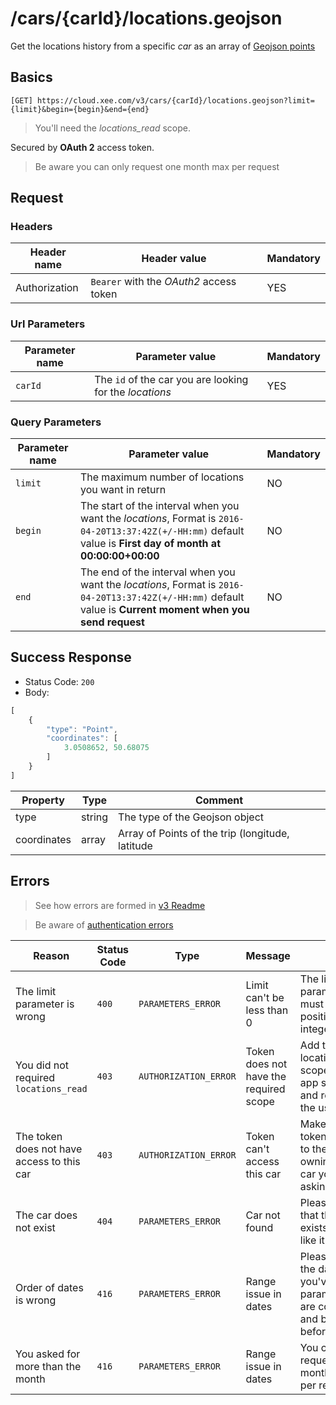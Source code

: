 # /cars/{carId}/locations.geojson

Get the locations history from a specific *car* as an array of [Geojson points](http://geojson.org/geojson-spec.html#id2)

## Basics

`[GET] https://cloud.xee.com/v3/cars/{carId}/locations.geojson?limit={limit}&begin={begin}&end={end}`

> You'll need the *locations_read* scope.

Secured by **OAuth 2** access token.

> Be aware you can only request one month max per request

## Request

### Headers

|Header name|Header value|Mandatory|
|---|---|---|
|Authorization|`Bearer` with the *OAuth2* access token|YES|

### Url Parameters

|Parameter name|Parameter value|Mandatory|
|---|---|---|
|`carId`|The `id` of the car you are looking for the *locations*|YES|

### Query Parameters

|Parameter name|Parameter value|Mandatory|
|---|---|---|
|`limit`|The maximum number of locations you want in return|NO|
|`begin`|The start of the interval when you want the *locations*, Format is `2016-04-20T13:37:42Z(+/-HH:mm)` default value is **First day of month at 00:00:00+00:00**|NO|
|`end`|The end of the interval when you want the *locations*, Format is `2016-04-20T13:37:42Z(+/-HH:mm)` default value is **Current moment when you send request**|NO|

## Success Response

- Status Code: `200`
- Body:

```javascript 
[
	{
		"type": "Point",
		"coordinates": [
			3.0508652, 50.68075
		]
	}
]
```

|Property|Type|Comment|
|---|---|---|
|type|string|The type of the Geojson object|
|coordinates|array|Array of Points of the trip (longitude, latitude|

## Errors

> See how errors are formed in [v3 Readme](../README.md)

> Be aware of [authentication errors](../auth/README.md)

|Reason|Status Code|Type|Message|Tip|
|---|---|---|---|---|
|The limit parameter is wrong|`400`|`PARAMETERS_ERROR`|Limit can't be less than 0|The limit in parameter must ben a positive integer|
|You did not required `locations_read`|`403`|`AUTHORIZATION_ERROR`|Token does not have the required scope|Add the locations_read scope to your app scopes and reconnect the user|
|The token does not have access to this car|`403`|`AUTHORIZATION_ERROR`|Token can't access this car|Make sure the token belongs to the user owning the car you're asking for|
|The car does not exist|`404`|`PARAMETERS_ERROR`|Car not found|Please check that the car exists, looks like it does not|
|Order of dates is wrong|`416`|`PARAMETERS_ERROR`|Range issue in dates|Please check the dates you've set in parameters are correct and begin is before end|
|You asked for more than the month|`416`|`PARAMETERS_ERROR`|Range issue in dates|You can only request 1 month max per request|